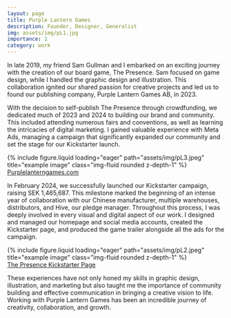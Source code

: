 ```yaml
---
layout: page
title: Purple Lantern Games
description: Founder, Designer, Generalist
img: assets/img/pL1.jpg
importance: 1
category: work
---
```


In late 2019, my friend Sam Gullman and I embarked on an exciting journey with the creation of our board game, The Presence. Sam focused on game design, while I handled the graphic design and illustration. This collaboration ignited our shared passion for creative projects and led us to found our publishing company, Purple Lantern Games AB, in 2023.

With the decision to self-publish The Presence through crowdfunding, we dedicated much of 2023 and 2024 to building our brand and community. This included attending numerous fairs and conventions, as well as learning the intricacies of digital marketing. I gained valuable experience with Meta Ads, managing a campaign that significantly expanded our community and set the stage for our Kickstarter launch.

<div class="row">
    <div class="col-sm mt-3 mt-md-0">
        {% include figure.liquid loading="eager" path="assets/img/pL3.jpeg" title="example image" class="img-fluid rounded z-depth-1" %}
    </div>
</div>
<div class="caption">
    <a href="https://purplelanterngames.com">Purplelanterngames.com</a>
</div>

In February 2024, we successfully launched our Kickstarter campaign, raising SEK 1,465,687. This milestone marked the beginning of an intense year of collaboration with our Chinese manufacturer, multiple warehouses, distributors, and Hive, our pledge manager. Throughout this process, I was deeply involved in every visual and digital aspect of our work. I designed and managed our homepage and social media accounts, created the Kickstarter page, and produced the game trailer alongside all the ads for the campaign.

<div class="row">
    <div class="col-sm mt-3 mt-md-0">
        {% include figure.liquid loading="eager" path="assets/img/pL2.jpeg" title="example image" class="img-fluid rounded z-depth-1" %}
    </div>
</div>
<div class="caption">
    <a href="https://www.kickstarter.com/projects/purplelantern/the-presence">The Presence Kickstarter Page</a>
</div>

These experiences have not only honed my skills in graphic design, illustration, and marketing but also taught me the importance of community building and effective communication in bringing a creative vision to life. Working with Purple Lantern Games has been an incredible journey of creativity, collaboration, and growth.
